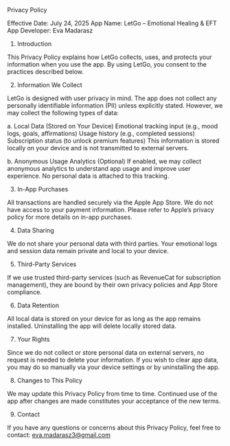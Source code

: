 Privacy Policy

Effective Date: July 24, 2025
App Name: LetGo – Emotional Healing & EFT App
Developer: Eva Madarasz

1. Introduction

This Privacy Policy explains how LetGo collects, uses, and protects your information when you use the app. By using LetGo, you consent to the practices described below.

2. Information We Collect

LetGo is designed with user privacy in mind. The app does not collect any personally identifiable information (PII) unless explicitly stated. However, we may collect the following types of data:

a. Local Data (Stored on Your Device)
Emotional tracking input (e.g., mood logs, goals, affirmations)
Usage history (e.g., completed sessions)
Subscription status (to unlock premium features)
This information is stored locally on your device and is not transmitted to external servers.

b. Anonymous Usage Analytics (Optional)
If enabled, we may collect anonymous analytics to understand app usage and improve user experience. No personal data is attached to this tracking.

3. In-App Purchases

All transactions are handled securely via the Apple App Store. We do not have access to your payment information. Please refer to Apple’s privacy policy for more details on in-app purchases.

4. Data Sharing

We do not share your personal data with third parties. Your emotional logs and session data remain private and local to your device.

5. Third-Party Services

If we use trusted third-party services (such as RevenueCat for subscription management), they are bound by their own privacy policies and App Store compliance.

6. Data Retention

All local data is stored on your device for as long as the app remains installed. Uninstalling the app will delete locally stored data.

7. Your Rights

Since we do not collect or store personal data on external servers, no request is needed to delete your information. If you wish to clear app data, you may do so manually via your device settings or by uninstalling the app.

8. Changes to This Policy

We may update this Privacy Policy from time to time. Continued use of the app after changes are made constitutes your acceptance of the new terms.

9. Contact

If you have any questions or concerns about this Privacy Policy, feel free to contact:
eva.madarasz3@gmail.com

